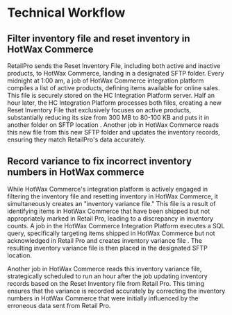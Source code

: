 # Technical Workflow


## Filter inventory file and reset inventory in HotWax Commerce

RetailPro sends the Reset Inventory File, including both active and inactive products, to HotWax Commerce, landing in a designated SFTP folder. Every midnight at 1:00 am, a job of HotWax Commerce integration platform compiles a list of active products, defining items available for online sales. This file is securely stored on the HC Integration Platform server. Half an hour later, the HC Integration Platform processes both files, creating a new Reset Inventory File that exclusively focuses on active products, substantially reducing its size from 300 MB to 80-100 KB and puts it in another folder on SFTP location . Another job in HotWax Commerce reads this new file from this new SFTP folder and updates the inventory records, ensuring they match RetailPro's data accurately. 

## Record variance to fix incorrect inventory numbers in HotWax commerce

While HotWax Commerce's integration platform is actively engaged in filtering the inventory file and resetting inventory in HotWax Commerce, it simultaneously creates an "inventory variance file." This file is a result of identifying items in HotWax Commerce that have been shipped but not appropriately marked in Retail Pro, leading to a discrepancy in inventory counts. A job in the HotWax Commerce Integration Platform executes a SQL query, specifically targeting items shipped in HotWax Commerce but not acknowledged in Retail Pro and creates inventory variance file . The resulting inventory variance file is then placed in the designated SFTP location. 

Another job in HotWax Commerce reads this inventory variance file, strategically scheduled to run an hour after the job updating inventory records based on the Reset Inventory file from Retail Pro. This timing ensures that the variance is recorded accurately by correcting the inventory numbers in HotWax Commerce that were initially influenced by the erroneous data sent from Retail Pro.


